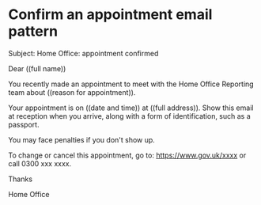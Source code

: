 # Confirm an appointment email pattern

Subject: Home Office: appointment confirmed

Dear ((full name))

You recently made an appointment to meet with the Home Office Reporting team about ((reason for appointment)).

Your appointment is on ((date and time)) at ((full address)). Show this email at reception when you arrive, along with a form of identification, such as a passport.

You may face penalties if you don't show up.

To change or cancel this appointment, go to: https://www.gov.uk/xxxx or call 0300 xxx xxxx.

Thanks

Home Office
